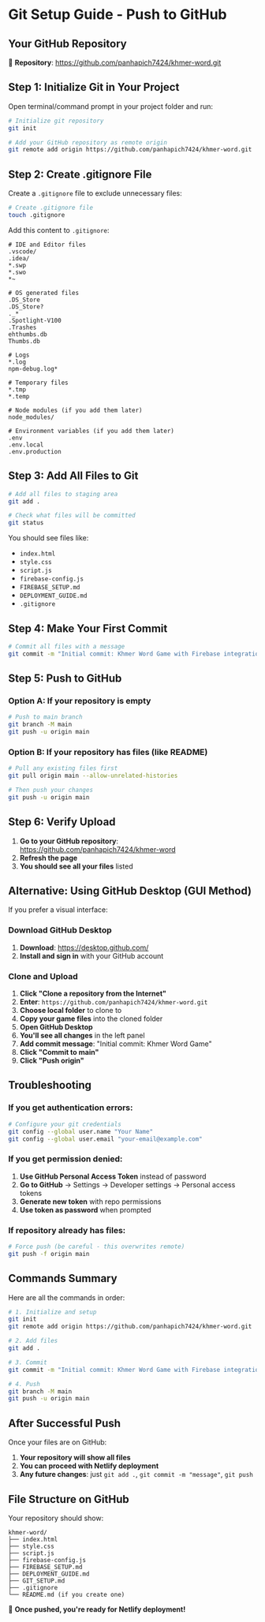# Git Setup Guide - Push to GitHub

## Your GitHub Repository
🔗 **Repository**: https://github.com/panhapich7424/khmer-word.git

## Step 1: Initialize Git in Your Project

Open terminal/command prompt in your project folder and run:

```bash
# Initialize git repository
git init

# Add your GitHub repository as remote origin
git remote add origin https://github.com/panhapich7424/khmer-word.git
```

## Step 2: Create .gitignore File

Create a `.gitignore` file to exclude unnecessary files:

```bash
# Create .gitignore file
touch .gitignore
```

Add this content to `.gitignore`:

```
# IDE and Editor files
.vscode/
.idea/
*.swp
*.swo
*~

# OS generated files
.DS_Store
.DS_Store?
._*
.Spotlight-V100
.Trashes
ehthumbs.db
Thumbs.db

# Logs
*.log
npm-debug.log*

# Temporary files
*.tmp
*.temp

# Node modules (if you add them later)
node_modules/

# Environment variables (if you add them later)
.env
.env.local
.env.production
```

## Step 3: Add All Files to Git

```bash
# Add all files to staging area
git add .

# Check what files will be committed
git status
```

You should see files like:
- `index.html`
- `style.css`
- `script.js`
- `firebase-config.js`
- `FIREBASE_SETUP.md`
- `DEPLOYMENT_GUIDE.md`
- `.gitignore`

## Step 4: Make Your First Commit

```bash
# Commit all files with a message
git commit -m "Initial commit: Khmer Word Game with Firebase integration"
```

## Step 5: Push to GitHub

### Option A: If your repository is empty
```bash
# Push to main branch
git branch -M main
git push -u origin main
```

### Option B: If your repository has files (like README)
```bash
# Pull any existing files first
git pull origin main --allow-unrelated-histories

# Then push your changes
git push -u origin main
```

## Step 6: Verify Upload

1. **Go to your GitHub repository**: https://github.com/panhapich7424/khmer-word
2. **Refresh the page**
3. **You should see all your files** listed

## Alternative: Using GitHub Desktop (GUI Method)

If you prefer a visual interface:

### Download GitHub Desktop
1. **Download**: https://desktop.github.com/
2. **Install and sign in** with your GitHub account

### Clone and Upload
1. **Click "Clone a repository from the Internet"**
2. **Enter**: `https://github.com/panhapich7424/khmer-word.git`
3. **Choose local folder** to clone to
4. **Copy your game files** into the cloned folder
5. **Open GitHub Desktop**
6. **You'll see all changes** in the left panel
7. **Add commit message**: "Initial commit: Khmer Word Game"
8. **Click "Commit to main"**
9. **Click "Push origin"**

## Troubleshooting

### If you get authentication errors:
```bash
# Configure your git credentials
git config --global user.name "Your Name"
git config --global user.email "your-email@example.com"
```

### If you get permission denied:
1. **Use GitHub Personal Access Token** instead of password
2. **Go to GitHub** → Settings → Developer settings → Personal access tokens
3. **Generate new token** with repo permissions
4. **Use token as password** when prompted

### If repository already has files:
```bash
# Force push (be careful - this overwrites remote)
git push -f origin main
```

## Commands Summary

Here are all the commands in order:

```bash
# 1. Initialize and setup
git init
git remote add origin https://github.com/panhapich7424/khmer-word.git

# 2. Add files
git add .

# 3. Commit
git commit -m "Initial commit: Khmer Word Game with Firebase integration"

# 4. Push
git branch -M main
git push -u origin main
```

## After Successful Push

Once your files are on GitHub:

1. **Your repository will show all files**
2. **You can proceed with Netlify deployment**
3. **Any future changes**: just `git add .`, `git commit -m "message"`, `git push`

## File Structure on GitHub

Your repository should show:
```
khmer-word/
├── index.html
├── style.css
├── script.js
├── firebase-config.js
├── FIREBASE_SETUP.md
├── DEPLOYMENT_GUIDE.md
├── GIT_SETUP.md
├── .gitignore
└── README.md (if you create one)
```

🎉 **Once pushed, you're ready for Netlify deployment!**